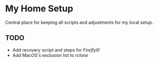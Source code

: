 # My Home Setup
Central place for keeping all scripts and adjustments for my local setup.

## TODO
- Add recovery script and steps for *FireflyIII*
- Add MacOS's exclusion list to *rclone*

